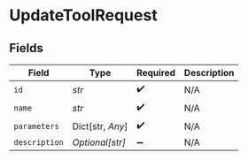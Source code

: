 # UpdateToolRequest


## Fields

| Field              | Type               | Required           | Description        |
| ------------------ | ------------------ | ------------------ | ------------------ |
| `id`               | *str*              | :heavy_check_mark: | N/A                |
| `name`             | *str*              | :heavy_check_mark: | N/A                |
| `parameters`       | Dict[str, *Any*]   | :heavy_check_mark: | N/A                |
| `description`      | *Optional[str]*    | :heavy_minus_sign: | N/A                |